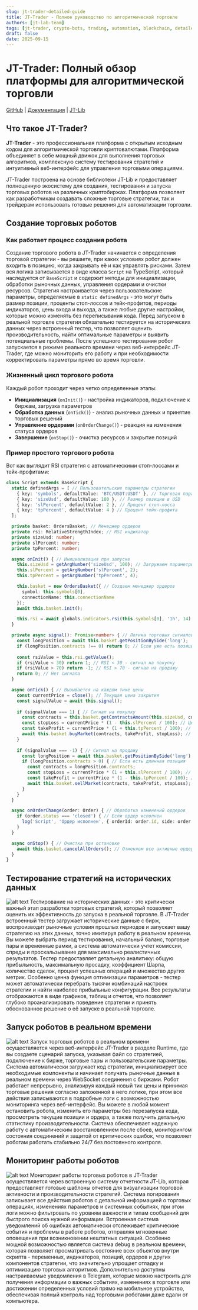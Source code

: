 ```yaml
---
slug: jt-trader-detailed-guide
title: JT-Trader - Полное руководство по алгоритмической торговле
authors: [jt-lab-team]
tags: [jt-trader, crypto-bots, trading, automation, blockchain, detailed-guide, tutorial]
draft: false
date: 2025-09-15
---
```


# JT-Trader: Полный обзор платформы для алгоритмической торговли

[GitHub](https://github.com/jt-lab) | [Документация](https://docs.jt-lab.com) | [JT-Lib](https://github.com/jt-lab/jt-lib)

## Что такое JT-Trader?

**JT-Trader** - это профессиональная платформа с открытым исходным кодом для алгоритмической торговли криптовалютами. Платформа объединяет в себе мощный движок для выполнения торговых алгоритмов, комплексную систему тестирования стратегий и интуитивный веб-интерфейс для управления торговыми операциями.

JT-Trader построена на основе библиотеки JT-Lib и предоставляет полноценную экосистему для создания, тестирования и запуска торговых роботов на различных криптобиржах. Платформа позволяет как разработчикам создавать сложные торговые стратегии, так и трейдерам использовать готовые решения для автоматизации торговли.

## Создание торговых роботов

### Как работает процесс создания робота

Создание торгового робота в JT-Trader начинается с определения торговой стратегии - вы решаете, при каких условиях робот должен входить в позицию, когда закрывать её и как управлять рисками. Затем вся логика записывается в виде класса `Script` на TypeScript, который наследуется от `BaseScript` и содержит методы для инициализации, обработки рыночных данных, управления ордерами и очистки ресурсов. Стратегия настраивается через пользовательские параметры, определяемые в `static definedArgs` - это могут быть размер позиции, проценты стоп-лоссов и тейк-профитов, периоды индикаторов, цены входа и выхода, а также любые другие настройки, которые можно изменять без переписывания кода. Перед запуском в реальной торговле стратегия обязательно тестируется на исторических данных через встроенный тестер, что позволяет оценить производительность, найти оптимальные параметры и выявить потенциальные проблемы. После успешного тестирования робот запускается в режиме реального времени через веб-интерфейс JT-Trader, где можно мониторить его работу и при необходимости корректировать параметры прямо во время торговли.

### Жизненный цикл торгового робота

Каждый робот проходит через четко определенные этапы:

- **Инициализация** (`onInit()`) - настройка индикаторов, подключение к биржам, загрузка параметров
- **Обработка данных** (`onTick()`) - анализ рыночных данных и принятие торговых решений
- **Управление ордерами** (`onOrderChange()`) - реакция на изменения статуса ордеров
- **Завершение** (`onStop()`) - очистка ресурсов и закрытие позиций

### Пример простого торгового робота

Вот как выглядит RSI стратегия с автоматическими стоп-лоссами и тейк-профитами:

```typescript
class Script extends BaseScript {
  static definedArgs = [ // Пользовательские параметры стратегии
    { key: 'symbols', defaultValue: 'BTC/USDT:USDT' }, // Торговая пара
    { key: 'sizeUsd', defaultValue: 100 }, // Размер позиции в USD
    { key: 'slPercent', defaultValue: 2 }, // Процент стоп-лосса
    { key: 'tpPercent', defaultValue: 4 } // Процент тейк-профита
  ];

  private basket: OrdersBasket; // Менеджер ордеров
  private rsi: RelativeStrengthIndex; // RSI индикатор
  private sizeUsd: number;
  private slPercent: number;
  private tpPercent: number;

  async onInit() { // Инициализация при запуске
    this.sizeUsd = getArgNumber('sizeUsd', 100); // Загружаем параметры
    this.slPercent = getArgNumber('slPercent', 2);
    this.tpPercent = getArgNumber('tpPercent', 4);

    this.basket = new OrdersBasket({ // Создаем менеджер ордеров
      symbol: this.symbols[0],
      connectionName: this.connectionName
    });
    await this.basket.init();

    this.rsi = await globals.indicators.rsi(this.symbols[0], '1h', 14); // Инициализируем RSI
  }

  private async signal(): Promise<number> { // Логика торговых сигналов
    const longPosition = await this.basket.getPositionBySide('long');
    if (longPosition.contracts !== 0) return 0; // Если уже есть позиция - не торгуем
    
    const rsiValue = this.rsi.getValue();
    if (rsiValue < 30) return 1; // RSI < 30 - сигнал на покупку
    if (rsiValue > 70) return -1; // RSI > 70 - сигнал на продажу
    return 0; // Нет сигнала
  }

  async onTick() { // Вызывается на каждом тике цены
    const currentPrice = close(); // Текущая цена закрытия
    const signalValue = await this.signal();
    
    if (signalValue === 1) { // Сигнал на покупку
      const contracts = this.basket.getContractsAmount(this.sizeUsd, currentPrice); // Конвертируем USD в контракты
      const stopLoss = currentPrice * (1 - this.slPercent / 100); // Цена стоп-лосса
      const takeProfit = currentPrice * (1 + this.tpPercent / 100); // Цена тейк-профита
      await this.basket.buyMarket(contracts, takeProfit, stopLoss); // Покупаем с автоматическими стопами
    }
    
    if (signalValue === -1) { // Сигнал на продажу
      const longPosition = await this.basket.getPositionBySide('long');
      if (longPosition.contracts > 0) { // Если есть длинная позиция
        const contracts = longPosition.contracts;
        const stopLoss = currentPrice * (1 + this.slPercent / 100); // Стоп-лосс для шорта
        const takeProfit = currentPrice * (1 - this.tpPercent / 100); // Тейк-профит для шорта
        await this.basket.sellMarket(contracts, takeProfit, stopLoss); // Продаем с автоматическими стопами
      }
    }
  }

  async onOrderChange(order: Order) { // Обработка изменений ордеров
    if (order.status === 'closed') { // Если ордер исполнен
      log('Script', 'Ордер исполнен', { orderId: order.id, side: order.side }, true); // Логируем событие
    }
  }

  async onStop() { // Очистка при остановке
    await this.basket.cancelAllOrders(); // Отменяем все активные ордера
  }
}
```
## Тестирование стратегий на исторических данных

![alt text](tester-full-report.png)
Тестирование на исторических данных - это критически важный этап разработки торговых стратегий, который позволяет оценить их эффективность до запуска в реальной торговле. В JT-Trader встроенный тестер загружает исторические данные с бирж, воспроизводит рыночные условия прошлых периодов и запускает вашу стратегию на этих данных, точно имитируя работу в реальном времени. Вы можете выбрать период тестирования, начальный баланс, торговые пары и временные рамки, а система автоматически учтет комиссии, спреды и проскальзывание для максимально реалистичных результатов. Тестер предоставляет детальную аналитику: общую прибыльность, максимальную просадку, коэффициент Шарпа, количество сделок, процент успешных операций и множество других метрик. Особенно ценна функция оптимизации параметров - тестер может автоматически перебрать тысячи комбинаций настроек стратегии и найти наиболее прибыльные конфигурации. Все результаты отображаются в виде графиков, таблиц и отчетов, что позволяет глубоко проанализировать поведение стратегии и принять обоснованное решение о её запуске в реальной торговле.

## Запуск роботов в реальном времени
![alt text](create-runtime.png)
Запуск торговых роботов в реальном времени осуществляется через веб-интерфейс JT-Trader в разделе Runtime, где вы создаете сценарий запуска, указывая файл со стратегией, подключение к бирже, торговые пары и пользовательские параметры. Система автоматически загружает код стратегии, инициализирует все необходимые компоненты и начинает получать рыночные данные в реальном времени через WebSocket соединения с биржами. Робот работает непрерывно, анализируя каждый новый тик цены и принимая торговые решения согласно заложенной в него логике, при этом все действия записываются в подробные логи с возможностью мониторинга через веб-интерфейс. Вы можете в любой момент остановить робота, изменить его параметры без перезапуска кода, просмотреть текущие позиции и ордера, а также получить детальную статистику производительности. Система обеспечивает надежную работу с автоматическим восстановлением после сбоев, мониторингом состояния соединений и защитой от критических ошибок, что позволяет роботам работать стабильно 24/7 без постоянного контроля.

## Мониторинг работы роботов
![alt text](runtime-report-all.png)
Мониторинг работы торговых роботов в JT-Trader осуществляется через встроенную систему отчетности JT-Lib, которая предоставляет готовые шаблоны отчетов для визуализации торговой активности и производительности стратегий. Система логирования записывает все действия роботов с детальной информацией о торговых операциях, изменениях параметров и системных событиях, при этом логи можно фильтровать по уровням важности и типам сообщений для быстрого поиска нужной информации. Встроенная система уведомлений об ошибках автоматически отслеживает критические события и проблемы в работе роботов, отправляя мгновенные оповещения при возникновении нештатных ситуаций. Особенно мощной возможностью является система debug в реальном времени, которая позволяет просматривать состояние всех объектов внутри скрипта - переменных, индикаторов, позиций, ордеров и других компонентов стратегии, что значительно упрощает отладку и оптимизацию торговых алгоритмов. Дополнительно доступны настраиваемые уведомления в Telegram, которые можно настроить для получения информации о важных событиях, изменениях в торговле или достижении определенных условий прямо на мобильное устройство, обеспечивая полный контроль над торговыми роботами даже вдали от компьютера.




